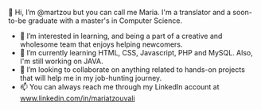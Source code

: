👋 Hi, I’m @martzou but you can call me Maria. I'm a translator and a soon-to-be graduate with a master's in Computer Science.
- 👀 I’m interested in learning, and being a part of a creative and wholesome team that enjoys helping newcomers. 
- 🌱 I’m currently learning HTML, CSS, Javascript, PHP and MySQL. Also, I'm still working on JAVA.
- 💞️ I’m looking to collaborate on anything related to hands-on projects that will help me in my job-hunting journey.
- 📫 You can always reach me through my LinkedIn account at www.linkedin.com/in/mariatzouvali  


<!---
martzou/martzou is a ✨ special ✨ repository because its `README.md` (this file) appears on your GitHub profile.
You can click the Preview link to take a look at your changes.
- ⚡ Fun fact: ...
--->
